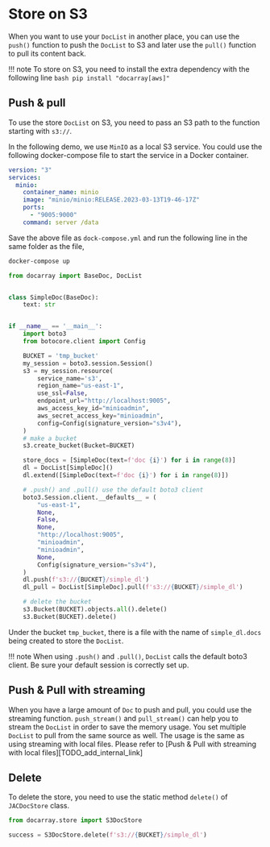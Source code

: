 # Store on S3
When you want to use your `DocList` in another place, you can use the `push()` function to push the `DocList` to S3 and later use the `pull()` function to pull its content back. 

!!! note
    To store on S3, you need to install the extra dependency with the following line
    ```bash
    pip install "docarray[aws]"
    ```

## Push & pull
To use the store `DocList` on S3, you need to pass an S3 path to the function starting with `s3://`.

In the following demo, we use `MinIO` as a local S3 service. You could use the following docker-compose file to start the service in a Docker container.

```yaml
version: "3"
services:
  minio:
    container_name: minio
    image: "minio/minio:RELEASE.2023-03-13T19-46-17Z"
    ports:
      - "9005:9000"
    command: server /data
```
Save the above file as `dock-compose.yml` and run the following line in the same folder as the file,
```bash
docker-compose up
```

```python
from docarray import BaseDoc, DocList


class SimpleDoc(BaseDoc):
    text: str


if __name__ == '__main__':
    import boto3
    from botocore.client import Config

    BUCKET = 'tmp_bucket'
    my_session = boto3.session.Session()
    s3 = my_session.resource(
        service_name='s3',
        region_name="us-east-1",
        use_ssl=False,
        endpoint_url="http://localhost:9005",
        aws_access_key_id="minioadmin",
        aws_secret_access_key="minioadmin",
        config=Config(signature_version="s3v4"),
    )
    # make a bucket
    s3.create_bucket(Bucket=BUCKET)

    store_docs = [SimpleDoc(text=f'doc {i}') for i in range(8)]
    dl = DocList[SimpleDoc]()
    dl.extend([SimpleDoc(text=f'doc {i}') for i in range(8)])

    # .push() and .pull() use the default boto3 client
    boto3.Session.client.__defaults__ = (
        "us-east-1",
        None,
        False,
        None,
        "http://localhost:9005",
        "minioadmin",
        "minioadmin",
        None,
        Config(signature_version="s3v4"),
    )
    dl.push(f's3://{BUCKET}/simple_dl')
    dl_pull = DocList[SimpleDoc].pull(f's3://{BUCKET}/simple_dl')

    # delete the bucket
    s3.Bucket(BUCKET).objects.all().delete()
    s3.Bucket(BUCKET).delete()
```

Under the bucket `tmp_bucket`, there is a file with the name of `simple_dl.docs` being created to store the `DocList`.

!!! note
    When using `.push()` and `.pull()`, `DocList` calls the default boto3 client. Be sure your default session is correctly set up.


## Push & Pull with streaming
When you have a large amount of `Doc` to push and pull, you could use the streaming function. `push_stream()` and `pull_stream()` can help you to stream the `DocList` in order to save the memory usage. You set multiple `DocList` to pull from the same source as well. The usage is the same as using streaming with local files. Please refer to [Push & Pull with streaming with local files][TODO_add_internal_link]


## Delete
To delete the store, you need to use the static method `delete()` of `JACDocStore` class.

```python
from docarray.store import S3DocStore

success = S3DocStore.delete(f's3://{BUCKET}/simple_dl')
```
